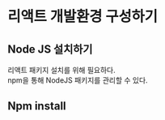 # 리액트 개발환경 구성하기


## Node JS 설치하기
리액트 패키지 설치를 위해 필요하다.  
npm을 통해 NodeJS 패키지를 관리할 수 있다.
## Npm install
